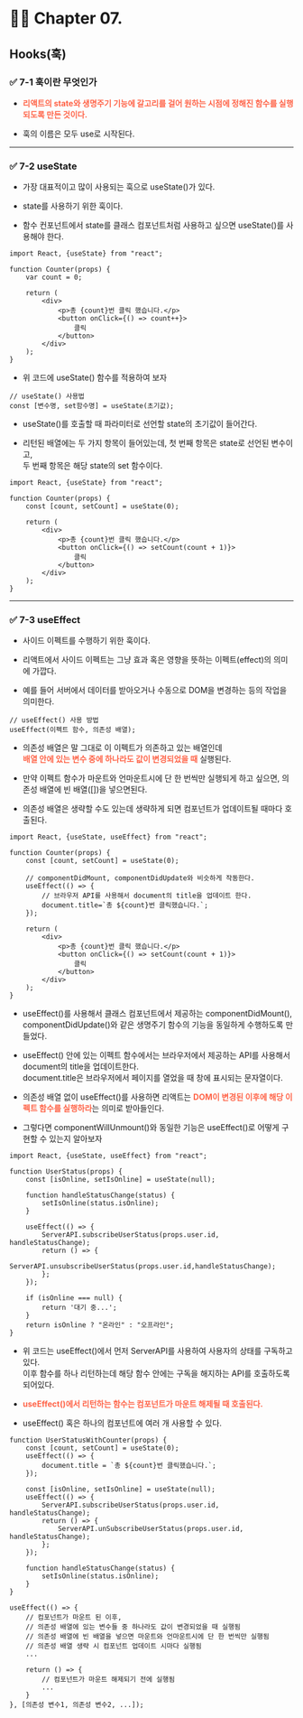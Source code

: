 # 🧑‍💻 Chapter 07.

## Hooks(훅)

### ✅ 7-1 훅이란 무엇인가

- <span style='color:tomato; font-weight:bold'>리액트의 state와 생명주기 기능에 갈고리를 걸어 원하는 시점에 정해진 함수를 실행되도록 만든 것이다.</span>

- 훅의 이름은 모두 use로 시작된다.

---

### ✅ 7-2 useState

- 가장 대표적이고 많이 사용되는 훅으로 useState()가 있다.

- state를 사용하기 위한 훅이다.

- 함수 컨포넌트에서 state를 클래스 컴포넌트처럼 사용하고 싶으면 useState()를 사용해야 한다.

```JSX
import React, {useState} from "react";

function Counter(props) {
    var count = 0;

    return (
        <div>
            <p>총 {count}번 클릭 했습니다.</p>
            <button onClick={() => count++}>
                클릭
            </button>
        </div>
    );
}
```

- 위 코드에 useState() 함수를 적용하여 보자

```JSX
// useState() 사용법
const [변수명, set함수명] = useState(초기값);
```

- useState()를 호출할 때 파라미터로 선언할 state의 초기값이 들어간다.

- 리턴된 배열에는 두 가지 항목이 들어있는데, 첫 번째 항목은 state로 선언된 변수이고,  
  두 번째 항목은 해당 state의 set 함수이다.

```JSX
import React, {useState} from "react";

function Counter(props) {
    const [count, setCount] = useState(0);

    return (
        <div>
            <p>총 {count}번 클릭 했습니다.</p>
            <button onClick={() => setCount(count + 1)}>
                클릭
            </button>
        </div>
    );
}
```

---

### ✅ 7-3 useEffect

- 사이드 이펙트를 수행하기 위한 훅이다.

- 리액트에서 사이드 이펙트는 그냥 효과 혹은 영향을 뜻하는 이펙트(effect)의 의미에 가깝다.

- 예를 들어 서버에서 데이터를 받아오거나 수동으로 DOM을 변경하는 등의 작업을 의미한다.

```JSX
// useEffect() 사용 방법
useEffect(이펙트 함수, 의존성 배열);
```

- 의존성 배열은 말 그대로 이 이펙트가 의존하고 있는 배열인데  
  <span style='color:tomato; font-weight:bold'>배열 안에 있는 변수 중에 하나라도 값이 변경되었을 때</span> 실행된다.

- 만약 이펙트 함수가 마운트와 언마운트시에 단 한 번씩만 실행되게 하고 싶으면, 의존성 배열에 빈 배열([])을 넣으면된다.

- 의존성 배열은 생략할 수도 있는데 생략하게 되면 컴포넌트가 업데이트될 때마다 호출된다.

```JSX
import React, {useState, useEffect} from "react";

function Counter(props) {
    const [count, setCount] = useState(0);

    // componentDidMount, componentDidUpdate와 비슷하게 작동한다.
    useEffect(() => {
        // 브라우저 API를 사용해서 document의 title을 업데이트 한다.
        document.title=`총 ${count}번 클릭했습니다.`;
    });

    return (
        <div>
            <p>총 {count}번 클릭 했습니다.</p>
            <button onClick={() => setCount(count + 1)}>
                클릭
            </button>
        </div>
    );
}
```

- useEffect()를 사용해서 클래스 컴포넌트에서 제공하는 componentDidMount(), componentDidUpdate()와 같은 생명주기 함수의 기능을 동일하게 수행하도록 만들었다.

- useEffect() 안에 있는 이펙트 함수에서는 브라우저에서 제공하는 API를 사용해서 document의 title을 업데이트한다.  
  document.title은 브라우저에서 페이지를 열었을 때 창에 표시되는 문자열이다.

- 의존성 배열 없이 useEffect()를 사용하면 리액트는 <span style='color:tomato; font-weight:bold'>DOM이 변경된 이후에 해당 이펙트 함수를 실행하라</span>는 의미로 받아들인다.

- 그렇다면 componentWillUnmount()와 동일한 기능은 useEffect()로 어떻게 구현할 수 있는지 알아보자

```JSX
import React, {useState, useEffect} from "react";

function UserStatus(props) {
    const [isOnline, setIsOnline] = useState(null);

    function handleStatusChange(status) {
        setIsOnline(status.isOnline);
    }

    useEffect(() => {
        ServerAPI.subscribeUserStatus(props.user.id, handleStatusChange);
        return () => {
            ServerAPI.unsubscribeUserStatus(props.user.id,handleStatusChange);
        };
    });

    if (isOnline === null) {
        return '대기 중...';
    }
    return isOnline ? "온라인" : "오프라인";
}
```

- 위 코드는 useEffect()에서 먼저 ServerAPI를 사용하여 사용자의 상태를 구독하고 있다.  
  이후 함수를 하나 리턴하는데 해당 함수 안에는 구독을 해지하는 API를 호출하도록 되어있다.

- <span style='color:tomato; font-weight:bold'>useEffect()에서 리턴하는 함수는 컴포넌트가 마운트 해제될 때 호출된다.</span>

- useEffect() 혹은 하나의 컴포넌트에 여러 개 사용할 수 있다.

```JSX
function UserStatusWithCounter(props) {
    const [count, setCount] = useState(0);
    useEffect(() => {
        document.title = `총 ${count}번 클릭했습니다.`;
    });

    const [isOnline, setIsOnline] = useState(null);
    useEffect(() => {
        ServerAPI.subscribeUserStatus(props.user.id, handleStatusChange);
        return () => {
            ServerAPI.unSubscribeUserStatus(props.user.id, handleStatusChange);
        };
    });

    function handleStatusChange(status) {
        setIsOnline(status.isOnline);
    }
}
```

```JSX
useEffect(() => {
    // 컴포넌트가 마운트 된 이후,
    // 의존성 배열에 있는 변수들 중 하나라도 값이 변경되었을 때 실행됨
    // 의존성 배열에 빈 배열을 넣으면 마운트와 언마운트시에 단 한 번씩만 실행됨
    // 의존성 배열 생략 시 컴포넌트 업데이트 시마다 실행됨
    ...

    return () => {
        // 컴포넌트가 마운트 해제되기 전에 실행됨
        ...
    }
}, [의존성 변수1, 의존성 변수2, ...]);
```
